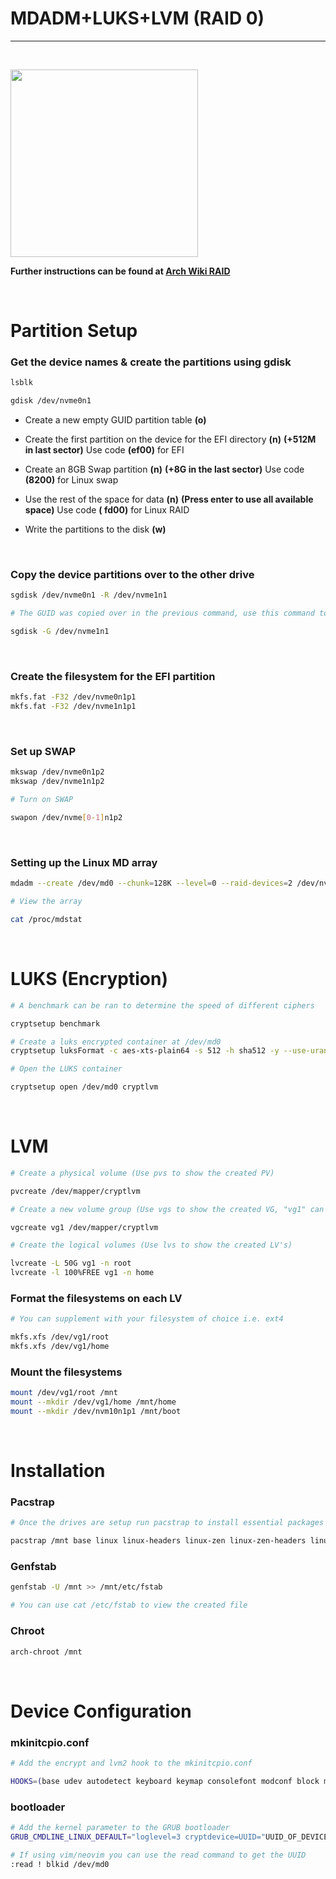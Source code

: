 # **MDADM+LUKS+LVM (RAID 0)**

<!-- >> I have recently gotten my hands on 2 Samsung 980 pro SSD's 2TB. My goal here is maximum speed and iops. I send daily backups to my NAS and an offsite location, so data integrity is not of the utmost importance. This guide will be a general guideline for how to achieve a RAID 0 array using mdadm on arch linux
&nbsp;

<!--### **Create a RAID 0 array from 2 NVME drives** -->
---
&nbsp;  

<img src="https://networkencyclopedia.com/wp-content/uploads/2019/08/raid-0-disk-striping-1024x951.jpg" width="300" height="300">

**Further instructions can be found at [Arch Wiki RAID](https://wiki.archlinux.org/title/RAID#Installation)**

&nbsp;
# **Partition Setup**

### **Get the device names & create the partitions using gdisk**
```bash
lsblk

gdisk /dev/nvme0n1
```
* Create a new empty GUID partition table **(o)**

* Create the first partition on the device for the EFI directory **(n)** **(+512M in last sector)** Use code **(ef00)** for EFI 

*  Create an 8GB Swap partition **(n)** **(+8G in the last sector)** Use code **(8200)** for Linux swap

* Use the rest of the space for data **(n)** **(Press enter to use all available space)** Use code **( fd00)** for Linux RAID

* Write the partitions to the disk **(w)**
 
 &nbsp;

  
 
 ### **Copy the device partitions over to the other drive**
 ```bash
 sgdisk /dev/nvme0n1 -R /dev/nvme1n1

 # The GUID was copied over in the previous command, use this command to create a new unique GUID on one of the drives
 
 sgdisk -G /dev/nvme1n1
 ```
&nbsp;

### **Create the filesystem for the EFI partition**
```bash
mkfs.fat -F32 /dev/nvme0n1p1
mkfs.fat -F32 /dev/nvme1n1p1
```
&nbsp;
### **Set up SWAP**
```bash
mkswap /dev/nvme0n1p2
mkswap /dev/nvme1n1p2

# Turn on SWAP

swapon /dev/nvme[0-1]n1p2
```
&nbsp;

### **Setting up the Linux MD array**
```bash
mdadm --create /dev/md0 --chunk=128K --level=0 --raid-devices=2 /dev/nvme0n1p3 /dev/nvme1n1p3

# View the array

cat /proc/mdstat
```
&nbsp;

# **LUKS (Encryption)**
```bash
# A benchmark can be ran to determine the speed of different ciphers

cryptsetup benchmark

# Create a luks encrypted container at /dev/md0
cryptsetup luksFormat -c aes-xts-plain64 -s 512 -h sha512 -y --use-urandom /dev/md0

# Open the LUKS container

cryptsetup open /dev/md0 cryptlvm
```
&nbsp;

# **LVM**
```bash
# Create a physical volume (Use pvs to show the created PV)

pvcreate /dev/mapper/cryptlvm

# Create a new volume group (Use vgs to show the created VG, "vg1" can be supplemented with any desired name)

vgcreate vg1 /dev/mapper/cryptlvm 

# Create the logical volumes (Use lvs to show the created LV's)

lvcreate -L 50G vg1 -n root
lvcreate -l 100%FREE vg1 -n home
```
### **Format the filesystems on each LV**
```bash
# You can supplement with your filesystem of choice i.e. ext4

mkfs.xfs /dev/vg1/root
mkfs.xfs /dev/vg1/home
```
### **Mount the filesystems**
```bash
mount /dev/vg1/root /mnt
mount --mkdir /dev/vg1/home /mnt/home
mount --mkdir /dev/nvm10n1p1 /mnt/boot
```
&nbsp;

# **Installation** 
### **Pacstrap**
```bash
# Once the drives are setup run pacstrap to install essential packages to the newly mounted system at /mnt

pacstrap /mnt base linux linux-headers linux-zen linux-zen-headers linux-hardened linux-hardened-headers linux-firmware sof-firmware amd-ucode lvm2 mdadm git neovim reflector man-db dosfstools xfsprogs
```
### **Genfstab**
```bash
genfstab -U /mnt >> /mnt/etc/fstab

# You can use cat /etc/fstab to view the created file
```
### **Chroot**
```bash
arch-chroot /mnt
```
&nbsp;

# **Device Configuration**
### **mkinitcpio.conf**
```bash
# Add the encrypt and lvm2 hook to the mkinitcpio.conf

HOOKS=(base udev autodetect keyboard keymap consolefont modconf block mdadm_udev encrypt lvm2 filesystems fsck)
```
### **bootloader**
```bash
# Add the kernel parameter to the GRUB bootloader
GRUB_CMDLINE_LINUX_DEFAULT="loglevel=3 cryptdevice=UUID="UUID_OF_DEVICE:cryptlvm root=/dev/vg1/root

# If using vim/neovim you can use the read command to get the UUID
:read ! blkid /dev/md0
```
